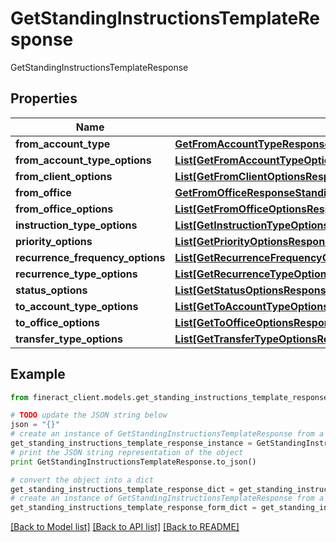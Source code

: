 # GetStandingInstructionsTemplateResponse

GetStandingInstructionsTemplateResponse

## Properties

Name | Type | Description | Notes
------------ | ------------- | ------------- | -------------
**from_account_type** | [**GetFromAccountTypeResponseStandingInstructionSwagger**](GetFromAccountTypeResponseStandingInstructionSwagger.md) |  | [optional] 
**from_account_type_options** | [**List[GetFromAccountTypeOptionsResponseStandingInstructionSwagger]**](GetFromAccountTypeOptionsResponseStandingInstructionSwagger.md) |  | [optional] 
**from_client_options** | [**List[GetFromClientOptionsResponseStandingInstructionSwagger]**](GetFromClientOptionsResponseStandingInstructionSwagger.md) |  | [optional] 
**from_office** | [**GetFromOfficeResponseStandingInstructionSwagger**](GetFromOfficeResponseStandingInstructionSwagger.md) |  | [optional] 
**from_office_options** | [**List[GetFromOfficeOptionsResponseStandingInstructionSwagger]**](GetFromOfficeOptionsResponseStandingInstructionSwagger.md) |  | [optional] 
**instruction_type_options** | [**List[GetInstructionTypeOptionsResponseStandingInstructionSwagger]**](GetInstructionTypeOptionsResponseStandingInstructionSwagger.md) |  | [optional] 
**priority_options** | [**List[GetPriorityOptionsResponseStandingInstructionSwagger]**](GetPriorityOptionsResponseStandingInstructionSwagger.md) |  | [optional] 
**recurrence_frequency_options** | [**List[GetRecurrenceFrequencyOptionsResponseStandingInstructionSwagger]**](GetRecurrenceFrequencyOptionsResponseStandingInstructionSwagger.md) |  | [optional] 
**recurrence_type_options** | [**List[GetRecurrenceTypeOptionsResponseStandingInstructionSwagger]**](GetRecurrenceTypeOptionsResponseStandingInstructionSwagger.md) |  | [optional] 
**status_options** | [**List[GetStatusOptionsResponseStandingInstructionSwagger]**](GetStatusOptionsResponseStandingInstructionSwagger.md) |  | [optional] 
**to_account_type_options** | [**List[GetToAccountTypeOptionsResponseStandingInstructionSwagger]**](GetToAccountTypeOptionsResponseStandingInstructionSwagger.md) |  | [optional] 
**to_office_options** | [**List[GetToOfficeOptionsResponseStandingInstructionSwagger]**](GetToOfficeOptionsResponseStandingInstructionSwagger.md) |  | [optional] 
**transfer_type_options** | [**List[GetTransferTypeOptionsResponseStandingInstructionSwagger]**](GetTransferTypeOptionsResponseStandingInstructionSwagger.md) |  | [optional] 

## Example

```python
from fineract_client.models.get_standing_instructions_template_response import GetStandingInstructionsTemplateResponse

# TODO update the JSON string below
json = "{}"
# create an instance of GetStandingInstructionsTemplateResponse from a JSON string
get_standing_instructions_template_response_instance = GetStandingInstructionsTemplateResponse.from_json(json)
# print the JSON string representation of the object
print GetStandingInstructionsTemplateResponse.to_json()

# convert the object into a dict
get_standing_instructions_template_response_dict = get_standing_instructions_template_response_instance.to_dict()
# create an instance of GetStandingInstructionsTemplateResponse from a dict
get_standing_instructions_template_response_form_dict = get_standing_instructions_template_response.from_dict(get_standing_instructions_template_response_dict)
```
[[Back to Model list]](../README.md#documentation-for-models) [[Back to API list]](../README.md#documentation-for-api-endpoints) [[Back to README]](../README.md)


